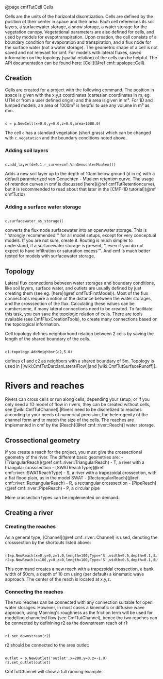 @page cmfTutCell Cells

Cells are the units of the horizontal discretization. Cells are defined
by the position of their center in space and their area. Each cell
references its soil layers, a surfacewater storage, a snow storage, a
water storage for the vegetation canopy. Vegetational parameters are
also defined for cells, and used by models for evapotranspiration. Upon
creation, the cell consists of a boundary condition for evaporation and
transpiration, and a flux node for the surface water (not a water
storage). The geometric shape of a cell is not saved and not relevant
for cmf. For models with lateral fluxes, saved information on the
topology (spatial relation) of the cells can be helpful. The API
documentation can be found here: [Cell](@ref cmf::upslope::Cell).

## Creation

Cells are created for a project with the following command. The position
in space is given with the x,y,z coordinates (cartesian coordinates in
m, eg. UTM or from a user defined origin) and the area is given in m².
For 1D and lumped models, an area of 1000m² is helpful to use any volume in m³ as
mm.

~~~~~~~~~~~~~{.py}

c = p.NewCell(x=0.0,y=0.0,z=0.0,area=1000.0)
~~~~~~~~~~~~~

The cell `c` has a standard vegetation (short grass) which can be
changed with `c.vegetation` and the boundary conditions noted above.

### Adding soil layers

~~~~~~~~~~~~~{.py}

c.add_layer(d=0.1,r_curve=cmf.VanGenuchtenMualem())
~~~~~~~~~~~~~

Adds a new soil layer up to the depth of 10cm below ground (d in m) with
a default paramterized van Genuchten - Mualem retention curve. The usage
of retention curves in cmf is discussed [here](@ref cmfTutRetentioncurve),
but it is recommended to read about that later in the [CMF-1D
tutorial](@ref cmfTut1d)

### Adding a surface water storage

~~~~~~~~~~~~~{.py}

c.surfacewater_as_storage()
~~~~~~~~~~~~~

converts the flux node surfacewater into an openwater storage. This is
'''strongly recommended''' for all model setups, except for very
conceptual models. If you are not sure, create it. Routing is much
simpler to understand, if a surfacewater storage is present, '''even if
you do not expect to have infiltration or saturation excess'''. And cmf
is much better tested for models with surfacewater storage.

## Topology

Lateral flux connections between water storages and boundary conditions,
like soil layers, surface water, and outlets are usually defined by just
creating them (see eg. [here](@ref cmfTutFirstModel)). Most of the flux
connections require a notion of the distance between the water storages,
and the crosssection of the flux. Calculating these values can be
cumbersome, if many lateral connections need to be created. To
facilitate this task, you can save the topologic relation of cells.
There are tools available (see CmfFluxCreationTools), to create many
connections based on the topological information.

Cell topology defines neighborhood relation between 2 cells by saving
the length of the shared boundary of the cells.

~~~~~~~~~~~~~{.py}

c1.topology.AddNeighbor(c2,5.0)
~~~~~~~~~~~~~

defines c1 and c2 as neighbors with a shared boundary of 5m. Topology is
used in \[\[wiki:CmfTutDarcianLateralFlow\]|and
\[wiki:CmfTutSurfaceRunoff\]\].

# Rivers and reaches

Rivers can cross cells or run along cells, depending your setup, or if
you only need a 1D model of flow in rivers, they can be created without
cells, see \[\[wiki:CmfTutChannel\].|Rivers need to be discretized to
reaches according to your needs of numerical precision, the heterogenity
of the channel form and to match the size of the cells. The reaches are
implemented in cmf by the [Reach](@ref cmf::river::Reach)\] water
storage.

## Crossectional geometry

If you create a reach for the project, you must give the crossectional
geometry of the river. The different basic geometries are: -
[TriangularReach](@ref cmf::river::TriangularReach) - T, a river with
a triangular crosssection -
[SWATReachType](@ref cmf::river::SWATReachType) - S, a river with a
trapezoidal crossection, with a flat flood plain, as in the model SWAT -
[RectangularReach](@ref cmf::river::RectangularReach) - R, a
rectangular crosssection - [PipeReach](@ref cmf::river::PipeReach) -
P, a circular pipe

More crossection types can be implemented on demand.

## Creating a river

### Creating the reaches

As a general type, [Channel](@ref cmf::river::Channel) is used,
denoting the crosssection by the shortcuts listed above:

~~~~~~~~~~~~~{.py}

r1=p.NewReach(x=0,y=0,z=1.0,length=100,Type='S',width=0.5,depth=0.1,diffusive=False)
r2=p.NewReach(x=100,y=0,z=0,length=100,Type='S',width=0.5,depth=0.1,diffusive=False)
~~~~~~~~~~~~~

This command creates a new reach with a trapezoidal crossection, a bank
width of 50cm, a depth of 10 cm using (per default) a kinematic wave
approach. The center of the reach is located at x,y,z.

### Connecting the reaches

The two reaches can be connected with any connection suitable for open
water storages. However, in most cases a kinematic or diffusive wave
approach, using Manning's roughness as the friction term will be used
for modelling channeled flow (see CmfTutChannel), hence the two reaches
can be connected by definining r2 as the downstream reach of r1:

~~~~~~~~~~~~~{.py}

r1.set_downstream(r2)
~~~~~~~~~~~~~

r2 should be connected to the area outlet:

~~~~~~~~~~~~~{.py}

outlet = p.NewOutlet('outlet',x=200,y=0,z=-1.0)
r2.set_outlet(outlet)
~~~~~~~~~~~~~

CmfTutChannel will show a full running example.




